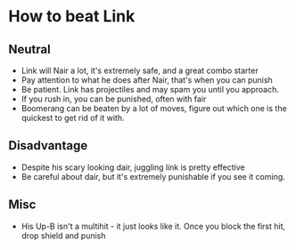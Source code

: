 # How to beat Link 

## Neutral

- Link will Nair a lot, it's extremely safe, and a great combo starter
- Pay attention to what he does after Nair, that's when you can punish
- Be patient. Link has projectiles and may spam you until you approach.
- If you rush in, you can be punished, often with fair
- Boomerang can be beaten by a lot of moves, figure out which one is the quickest to get rid of it with.

## Disadvantage

- Despite his scary looking dair, juggling link is pretty effective
- Be careful about dair, but it's extremely punishable if you see it coming.

## Misc

- His Up-B isn't a multihit - it just looks like it. Once you block the first hit, drop shield and punish

